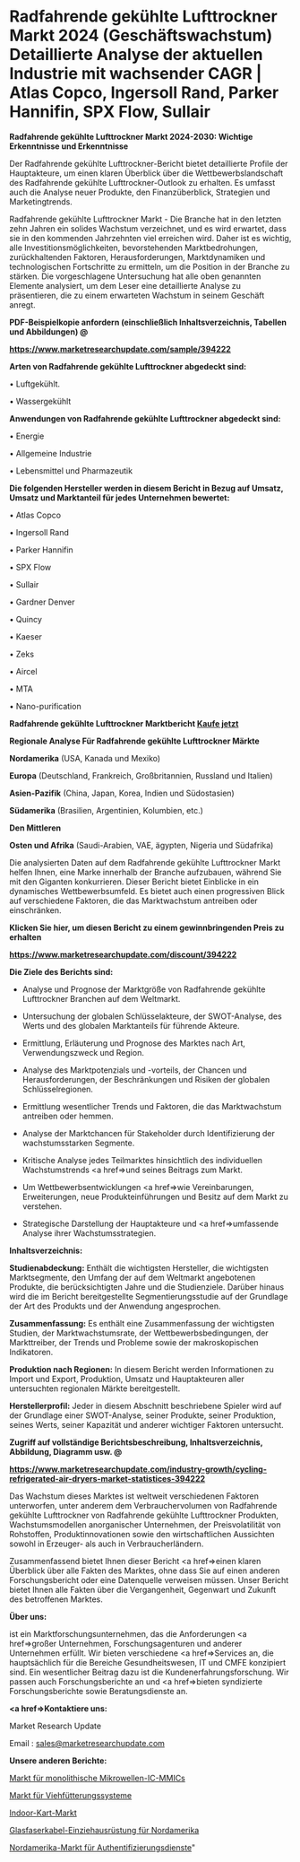 # Radfahrende gekühlte Lufttrockner Markt 2024 (Geschäftswachstum) Detaillierte Analyse der aktuellen Industrie mit wachsender CAGR | Atlas Copco, Ingersoll Rand, Parker Hannifin, SPX Flow, Sullair

<strong>Radfahrende gekühlte Lufttrockner Markt 2024-2030: Wichtige Erkenntnisse und Erkenntnisse</strong>

Der Radfahrende gekühlte Lufttrockner-Bericht bietet detaillierte Profile der Hauptakteure, um einen klaren Überblick über die Wettbewerbslandschaft des Radfahrende gekühlte Lufttrockner-Outlook zu erhalten. Es umfasst auch die Analyse neuer Produkte, den Finanzüberblick, Strategien und Marketingtrends.

Radfahrende gekühlte Lufttrockner Markt - Die Branche hat in den letzten zehn Jahren ein solides Wachstum verzeichnet, und es wird erwartet, dass sie in den kommenden Jahrzehnten viel erreichen wird. Daher ist es wichtig, alle Investitionsmöglichkeiten, bevorstehenden Marktbedrohungen, zurückhaltenden Faktoren, Herausforderungen, Marktdynamiken und technologischen Fortschritte zu ermitteln, um die Position in der Branche zu stärken. Die vorgeschlagene Untersuchung hat alle oben genannten Elemente analysiert, um dem Leser eine detaillierte Analyse zu präsentieren, die zu einem erwarteten Wachstum in seinem Geschäft anregt.



<strong><b>PDF-Beispielkopie anfordern (einschließlich Inhaltsverzeichnis, Tabellen und Abbildungen) @ </b></strong>

<strong><a href=https://www.marketresearchupdate.com/sample/394222>

<strong>https://www.marketresearchupdate.com/sample/394222</u></a></strong></strong>



<strong>Arten von Radfahrende gekühlte Lufttrockner abgedeckt sind:</strong>

• Luftgekühlt.

• Wassergekühlt



<strong>Anwendungen von Radfahrende gekühlte Lufttrockner abgedeckt sind:</strong>

• Energie

• Allgemeine Industrie

• Lebensmittel und Pharmazeutik



<strong>Die folgenden Hersteller werden in diesem Bericht in Bezug auf Umsatz, Umsatz und Marktanteil für jedes Unternehmen bewertet:</strong>

• Atlas Copco

• Ingersoll Rand

• Parker Hannifin

• SPX Flow

• Sullair

• Gardner Denver

• Quincy

• Kaeser

• Zeks

• Aircel

• MTA

• Nano-purification



<strong>Radfahrende gekühlte Lufttrockner Marktbericht <a href=https://www.marketresearchupdate.com/buynow/394222>Kaufe jetzt</a></strong>



<strong>Regionale Analyse Für Radfahrende gekühlte Lufttrockner Märkte</strong>



<strong>Nordamerika</strong> (USA, Kanada und Mexiko)



<strong>Europa</strong> (Deutschland, Frankreich, Großbritannien, Russland und Italien)



<strong>Asien-Pazifik</strong> (China, Japan, Korea, Indien und Südostasien)



<strong>Südamerika</strong> (Brasilien, Argentinien, Kolumbien, etc.)



<strong>Den Mittleren</strong> 

<strong>Osten und Afrika</strong> (Saudi-Arabien, VAE, ägypten, Nigeria und Südafrika)

Die analysierten Daten auf dem Radfahrende gekühlte Lufttrockner Markt helfen Ihnen, eine Marke innerhalb der Branche aufzubauen, während Sie mit den Giganten konkurrieren. Dieser Bericht bietet Einblicke in ein dynamisches Wettbewerbsumfeld. Es bietet auch einen progressiven Blick auf verschiedene Faktoren, die das Marktwachstum antreiben oder einschränken.



<strong>Klicken Sie hier, um diesen Bericht zu einem gewinnbringenden Preis zu erhalten
</strong>

<strong><a href=https://www.marketresearchupdate.com/discount/394222>https://www.marketresearchupdate.com/discount/394222</b></u></strong></a>



<strong>Die Ziele des Berichts sind:</strong>

- Analyse und Prognose der Marktgröße von Radfahrende gekühlte Lufttrockner Branchen auf dem Weltmarkt.

- Untersuchung der globalen Schlüsselakteure, der SWOT-Analyse, des Werts und des globalen Marktanteils für führende Akteure.

- Ermittlung, Erläuterung und Prognose des Marktes nach Art, Verwendungszweck und Region.

- Analyse des Marktpotenzials und -vorteils, der Chancen und Herausforderungen, der Beschränkungen und Risiken der globalen Schlüsselregionen.

- Ermittlung wesentlicher Trends und Faktoren, die das Marktwachstum antreiben oder hemmen.

- Analyse der Marktchancen für Stakeholder durch Identifizierung der wachstumsstarken Segmente.

- Kritische Analyse jedes Teilmarktes hinsichtlich des individuellen Wachstumstrends <a href=>und</a> seines Beitrags zum Markt.

- Um Wettbewerbsentwicklungen <a href=>wie</a> Vereinbarungen, Erweiterungen, neue Produkteinführungen und Besitz auf dem Markt zu verstehen.

- Strategische Darstellung der Hauptakteure und <a href=>umfas</a>sende Analyse ihrer Wachstumsstrategien.



<strong>Inhaltsverzeichnis:</strong>



<strong>Studienabdeckung:</strong> Enthält die wichtigsten Hersteller, die wichtigsten Marktsegmente, den Umfang der auf dem Weltmarkt angebotenen Produkte, die berücksichtigten Jahre und die Studienziele. Darüber hinaus wird die im Bericht bereitgestellte Segmentierungsstudie auf der Grundlage der Art des Produkts und der Anwendung angesprochen.



<strong>Zusammenfassung:</strong> Es enthält eine Zusammenfassung der wichtigsten Studien, der Marktwachstumsrate, der Wettbewerbsbedingungen, der Markttreiber, der Trends und Probleme sowie der makroskopischen Indikatoren.



<strong>Produktion nach Regionen:</strong> In diesem Bericht werden Informationen zu Import und Export, Produktion, Umsatz und Hauptakteuren aller untersuchten regionalen Märkte bereitgestellt.



<strong>Herstellerprofil:</strong> Jeder in diesem Abschnitt beschriebene Spieler wird auf der Grundlage einer SWOT-Analyse, seiner Produkte, seiner Produktion, seines Werts, seiner Kapazität und anderer wichtiger Faktoren untersucht.



<strong><b>Zugriff auf vollständige Berichtsbeschreibung, Inhaltsverzeichnis, Abbildung, Diagramm usw. @ </b></strong>

<strong><a href=https://www.marketresearchupdate.com/industry-growth/cycling-refrigerated-air-dryers-market-statistices-394222>https://www.marketresearchupdate.com/industry-growth/cycling-refrigerated-air-dryers-market-statistices-394222</a></strong>

Das Wachstum dieses Marktes ist weltweit verschiedenen Faktoren unterworfen, unter anderem dem Verbrauchervolumen von Radfahrende gekühlte Lufttrockner von Radfahrende gekühlte Lufttrockner Produkten, Wachstumsmodellen anorganischer Unternehmen, der Preisvolatilität von Rohstoffen, Produktinnovationen sowie den wirtschaftlichen Aussichten sowohl in Erzeuger- als auch in Verbraucherländern.

Zusammenfassend bietet Ihnen dieser Bericht <a href=>einen</a> klaren Überblick über alle Fakten des Marktes, ohne dass Sie auf einen anderen Forschungsbericht oder eine Datenquelle verweisen müssen. Unser Bericht bietet Ihnen alle Fakten über die Vergangenheit, Gegenwart und Zukunft des betroffenen Marktes.



<strong>Über uns:</strong>

 ist ein Marktforschungsunternehmen, das die Anforderungen <a href=>großer</a> Unternehmen, Forschungsagenturen und anderer Unternehmen erfüllt. Wir bieten verschiedene <a href=>Services</a> an, die hauptsächlich für die Bereiche Gesundheitswesen, IT und CMFE konzipiert sind. Ein wesentlicher Beitrag dazu ist die Kundenerfahrungsforschung. Wir passen auch Forschungsberichte an und <a href=>bieten</a> syndizierte Forschungsberichte sowie Beratungsdienste an.



<strong><a href=>Kontaktiere uns:</a></strong>

Market Research Update

Email : sales@marketresearchupdate.com



<strong>Unsere anderen Berichte:</strong>

<a href=https://www.linkedin.com/pulse/monolithic-microwave-ic-mmic-market-expected>Markt für monolithische Mikrowellen-IC-MMICs</a>

<a href=https://www.linkedin.com/pulse/livestock-feeding-systems-market-2023-analysis>Markt für Viehfütterungssysteme</a>

<a href=https://www.linkedin.com/pulse/indoor-karting-market-research-report-reveals>Indoor-Kart-Markt</a>

<a href=https://www.linkedin.com/pulse/north-america-fiber-optic-cable-pulling-equipment>Glasfaserkabel-Einziehausrüstung für Nordamerika</a>

<a href=https://www.linkedin.com/pulse/north-america-authentication-services-market>Nordamerika-Markt für Authentifizierungsdienste</a>"
